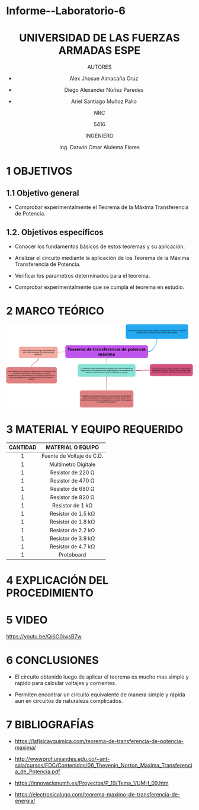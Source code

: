 # Informe--Laboratorio-6
<div align="center">

# UNIVERSIDAD DE LAS FUERZAS ARMADAS ESPE

AUTORES

* Alex Jhosue Aimacaña Cruz

* Diego Alexander Núñez Paredes

* Ariel Santiago Muñoz Pallo

NRC
  
5416

INGENIERO

Ing. Darwin Omar Alulema Flores

</div>


# 1 OBJETIVOS

## **1.1 Objetivo general**

- Comprobar experimentalmente el Teorema de la Máxima Transferencia de Potencia.

## **1.2. Objetivos específicos**

- Conocer los fundamentos básicos de estos teoremas y su aplicación.

- Analizar el circuito mediante la aplicación de los Teorema de la Máxima Transferencia de Potencia.

- Verificar los parametros determinados para el teorema.

- Comprobar experimentalmente que se cumpla el teorema en estudio.

# 2 MARCO TEÓRICO
<div align="center">
  
![image](https://github.com/Jhosu115/Informe--Laboratorio-6/blob/main/png.png)
 
   </div>


# 3 MATERIAL Y EQUIPO REQUERIDO

<div align="center">
     
|**CANTIDAD**|       **MATERIAL O EQUIPO**      |
|    :---:   |              :---:               | 
|      1     |     Fuente de Voltaje de C.D.    |
|      1     |       Multímetro Digitale        |
|      1     |        Resistor de 220 Ω         |
|      1     |        Resistor de 470 Ω         |
|      1     |         Resistor de 680 Ω        |
|      1     |         Resistor de 820 Ω        |
|      1     |         Resistor de 1 kΩ         |
|      1     |         Resistor de 1.5 kΩ       |
|      1     |         Resistor de 1.8 kΩ       |
|      1     |         Resistor de 2.2 kΩ       |
|      1     |         Resistor de 3.9 kΩ       |
|      1     |         Resistor de 4.7 kΩ       |
|      1     |            Protoboard            |
</div>

# 4 EXPLICACIÓN DEL PROCEDIMIENTO




# 5 VIDEO 

https://youtu.be/Qi6O0iwsB7w

# 6 CONCLUSIONES 

- El circuito obtenido luego de aplicar el teorema es mucho mas simple y rapido para calcular voltajes y corrientes.

- Permiten encontrar un circuito equivalente de manera simple y rápida aun en circuitos de naturaleza complicados.


# 7 BIBLIOGRAFÍAS

- https://lafisicayquimica.com/teorema-de-transferencia-de-potencia-maxima/

- http://wwwprof.uniandes.edu.co/~ant-sala/cursos/FDC/Contenidos/06_Thevenin_Norton_Maxima_Transferencia_de_Potencia.pdf

- https://innovacionumh.es/Proyectos/P_19/Tema_1/UMH_09.htm

- https://electronicalugo.com/teorema-maximo-de-transferencia-de-energia/
